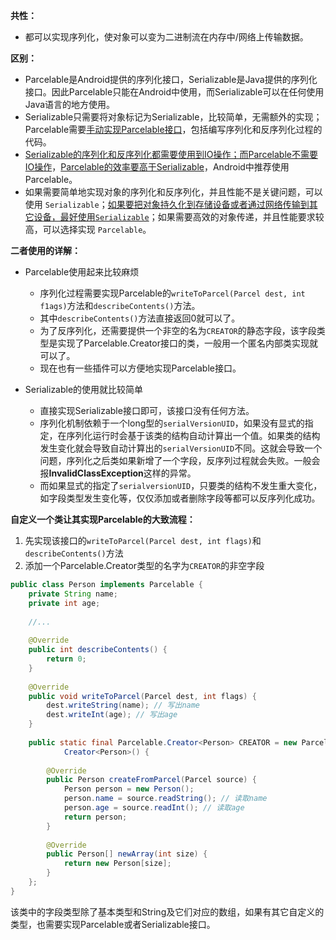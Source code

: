 **共性：**

- 都可以实现序列化，使对象可以变为二进制流在内存中/网络上传输数据。



**区别：**

- Parcelable是Android提供的序列化接口，Serializable是Java提供的序列化接口。因此Parcelable只能在Android中使用，而Serializable可以在任何使用Java语言的地方使用。
- Serializable只需要将对象标记为Serializable，比较简单，无需额外的实现；Parcelable需要<u>手动实现Parcelable接口</u>，包括编写序列化和反序列化过程的代码。
- <u>Serializable的序列化和反序列化都需要使用到IO操作；而Parcelable不需要IO操作</u>，<u>Parcelable的效率要高于Serializable</u>，Android中推荐使用Parcelable。
- 如果需要简单地实现对象的序列化和反序列化，并且性能不是关键问题，可以使用 `Serializable`；<u>如果要把对象持久化到存储设备或者通过网络传输到其它设备，最好使用`Serializable`</u>；如果需要高效的对象传递，并且性能要求较高，可以选择实现 `Parcelable`。



**二者使用的详解：**

- Parcelable使用起来比较麻烦
  - 序列化过程需要实现Parcelable的`writeToParcel(Parcel dest, int f1ags)`方法和`describeContents()`方法。
  - 其中`describeContents()`方法直接返回0就可以了。
  - 为了反序列化，还需要提供一个非空的名为`CREATOR`的静态字段，该字段类型是实现了Parcelable.Creator接口的类，一般用一个匿名内部类实现就可以了。
  - 现在也有一些插件可以方便地实现Parcelable接口。

- Serializable的使用就比较简单
  - 直接实现Serializable接口即可，该接口没有任何方法。
  - 序列化机制依赖于一个long型的`serialVersionUID`，如果没有显式的指定，在序列化运行时会基于该类的结构自动计算出一个值。如果类的结构发生变化就会导致自动计算出的`serialVersionUID`不同。这就会导致一个问题，序列化之后类如果新增了一个字段，反序列过程就会失败。一般会报**InvalidClassException**这样的异常。
  - 而如果显式的指定了`serialversionUID`，只要类的结构不发生重大变化，如字段类型发生变化等，仅仅添加或者删除字段等都可以反序列化成功。



**自定义一个类让其实现Parcelable的大致流程：**

1. 先实现该接口的`writeToParcel(Parcel dest, int flags)`和`describeContents()`方法
2. 添加一个Parcelable.Creator类型的名字为`CREATOR`的非空字段

```java
public class Person implements Parcelable {
    private String name;
    private int age;
    
    //...
    
    @Override
    public int describeContents() {
        return 0;
    }
    
    @Override
    public void writeToParcel(Parcel dest, int flags) {
        dest.writeString(name); // 写出name
        dest.writeInt(age); // 写出age
    }
    
    public static final Parcelable.Creator<Person> CREATOR = new Parcelable.
            Creator<Person>() {
            
        @Override
        public Person createFromParcel(Parcel source) {
            Person person = new Person();
            person.name = source.readString(); // 读取name
            person.age = source.readInt(); // 读取age
            return person;
        }
        
        @Override
        public Person[] newArray(int size) {
            return new Person[size];
        }
    };
}
```

该类中的字段类型除了基本类型和String及它们对应的数组，如果有其它自定义的类型，也需要实现Parcelable或者Serializable接口。